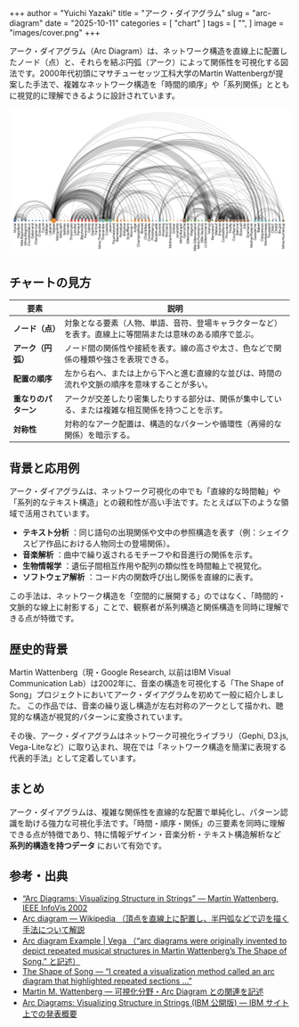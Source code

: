 +++
author = "Yuichi Yazaki"
title = "アーク・ダイアグラム"
slug = "arc-diagram"
date = "2025-10-11"
categories = [
    "chart"
]
tags = [
    "",
]
image = "images/cover.png"
+++


アーク・ダイアグラム（Arc Diagram）は、ネットワーク構造を直線上に配置したノード（点）と、それらを結ぶ円弧（アーク）によって関係性を可視化する図法です。2000年代初頭にマサチューセッツ工科大学のMartin Wattenbergが提案した手法で、複雑なネットワーク構造を「時間的順序」や「系列関係」とともに視覚的に理解できるように設計されています。


<!--more-->

![](images/mainvisual.png)

## チャートの見方

| 要素 | 説明 |
|------|------|
| **ノード（点）** | 対象となる要素（人物、単語、音符、登場キャラクターなど）を表す。直線上に等間隔または意味のある順序で並ぶ。 |
| **アーク（円弧）** | ノード間の関係性や接続を表す。線の高さや太さ、色などで関係の種類や強さを表現できる。 |
| **配置の順序** | 左から右へ、または上から下へと進む直線的な並びは、時間の流れや文脈の順序を意味することが多い。 |
| **重なりのパターン** | アークが交差したり密集したりする部分は、関係が集中している、または複雑な相互関係を持つことを示す。 |
| **対称性** | 対称的なアーク配置は、構造的なパターンや循環性（再帰的な関係）を暗示する。 |

## 背景と応用例

アーク・ダイアグラムは、ネットワーク可視化の中でも「直線的な時間軸」や「系列的なテキスト構造」との親和性が高い手法です。たとえば以下のような領域で活用されています。

- **テキスト分析** ：同じ語句の出現関係や文中の参照構造を表す（例：シェイクスピア作品における人物同士の登場関係）。  
- **音楽解析** ：曲中で繰り返されるモチーフや和音進行の関係を示す。  
- **生物情報学** ：遺伝子間相互作用や配列の類似性を時間軸上で視覚化。  
- **ソフトウェア解析** ：コード内の関数呼び出し関係を直線的に表す。  

この手法は、ネットワーク構造を「空間的に展開する」のではなく、「時間的・文脈的な線上に射影する」ことで、観察者が系列構造と関係構造を同時に理解できる点が特徴です。



## 歴史的背景

Martin Wattenberg（現・Google Research, 以前はIBM Visual Communication Lab）は2002年に、音楽の構造を可視化する「The Shape of Song」プロジェクトにおいてアーク・ダイアグラムを初めて一般に紹介しました。
この作品では、音楽の繰り返し構造が左右対称のアークとして描かれ、聴覚的な構造が視覚的パターンに変換されています。

その後、アーク・ダイアグラムはネットワーク可視化ライブラリ（Gephi, D3.js, Vega-Liteなど）に取り込まれ、現在では「ネットワーク構造を簡潔に表現する代表的手法」として定着しています。



## まとめ

アーク・ダイアグラムは、複雑な関係性を直線的な配置で単純化し、パターン認識を助ける強力な可視化手法です。「時間・順序・関係」の三要素を同時に理解できる点が特徴であり、特に情報デザイン・音楽分析・テキスト構造解析など **系列的構造を持つデータ** において有効です。



## 参考・出典

- [“Arc Diagrams: Visualizing Structure in Strings” — Martin Wattenberg, IEEE InfoVis 2002](https://research.ibm.com/publications/arc-diagrams-visualizing-structure-in-strings)
- [Arc diagram — Wikipedia （頂点を直線上に配置し、半円弧などで辺を描く手法について解説](https://en.wikipedia.org/wiki/Arc_diagram)
- [Arc diagram Example | Vega （“arc diagrams were originally invented to depict repeated musical structures in Martin Wattenberg’s The Shape of Song.” と記述）](https://vega.github.io/vega/examples/arc-diagram/)
- [The Shape of Song — “I created a visualization method called an arc diagram that highlighted repeated sections …”](https://www.bewitched.com/song.html)
- [Martin M. Wattenberg — 可視化分野・Arc Diagram との関連を記述](https://en.wikipedia.org/wiki/Martin_M._Wattenberg)
- [Arc Diagrams: Visualizing Structure in Strings (IBM 公開版) — IBM サイト上での発表概要](https://research.ibm.com/publications/arc-diagrams-visualizing-structure-in-strings)